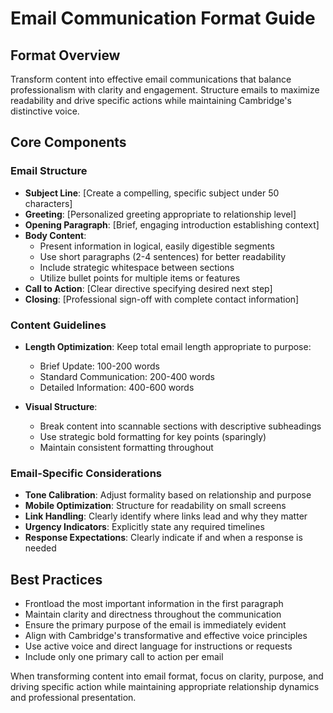 # Email Communication Format Guide

## Format Overview
Transform content into effective email communications that balance professionalism with clarity and engagement. Structure emails to maximize readability and drive specific actions while maintaining Cambridge's distinctive voice.

## Core Components

### Email Structure
- **Subject Line**: [Create a compelling, specific subject under 50 characters]
- **Greeting**: [Personalized greeting appropriate to relationship level]
- **Opening Paragraph**: [Brief, engaging introduction establishing context]
- **Body Content**:
  - Present information in logical, easily digestible segments
  - Use short paragraphs (2-4 sentences) for better readability
  - Include strategic whitespace between sections
  - Utilize bullet points for multiple items or features
- **Call to Action**: [Clear directive specifying desired next step]
- **Closing**: [Professional sign-off with complete contact information]

### Content Guidelines
- **Length Optimization**: Keep total email length appropriate to purpose:
  - Brief Update: 100-200 words
  - Standard Communication: 200-400 words
  - Detailed Information: 400-600 words
  
- **Visual Structure**:
  - Break content into scannable sections with descriptive subheadings
  - Use strategic bold formatting for key points (sparingly)
  - Maintain consistent formatting throughout

### Email-Specific Considerations
- **Tone Calibration**: Adjust formality based on relationship and purpose
- **Mobile Optimization**: Structure for readability on small screens
- **Link Handling**: Clearly identify where links lead and why they matter
- **Urgency Indicators**: Explicitly state any required timelines
- **Response Expectations**: Clearly indicate if and when a response is needed

## Best Practices
- Frontload the most important information in the first paragraph
- Maintain clarity and directness throughout the communication
- Ensure the primary purpose of the email is immediately evident
- Align with Cambridge's transformative and effective voice principles
- Use active voice and direct language for instructions or requests
- Include only one primary call to action per email

When transforming content into email format, focus on clarity, purpose, and driving specific action while maintaining appropriate relationship dynamics and professional presentation.